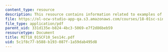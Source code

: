 ```yaml
---
content_type: resource
description: This resource contains information related to examples of implicit differentiation.
file: https://ol-ocw-studio-app-qa.s3.amazonaws.com/courses/18-01sc-single-variable-calculus-fall-2010/5c1f8c77b588b193087f1a59dab495d8_MIT18_01SCF10_Ses14c.pdf
file_type: application/pdf
parent_uid: 331d135e-b824-4bc3-5069-e7f2d86beb59
resourcetype: Document
title: MIT18_01SCF10_Ses14c.pdf
uid: 5c1f8c77-b588-b193-087f-1a59dab495d8
---
```

